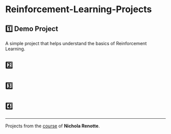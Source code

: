 # Reinforcement-Learning-Projects

## 1️⃣ Demo Project

A simple project that helps understand the basics of Reinforcement Learning.

## 2️⃣

## 3️⃣

## 4️⃣


________________________________

Projects from the [course](https://www.youtube.com/watch?v=Mut_u40Sqz4&ab_channel=NicholasRenotte) of **Nichola Renotte**.
